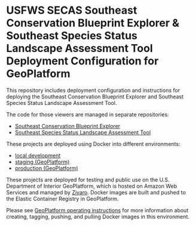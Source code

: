 # USFWS SECAS Southeast Conservation Blueprint Explorer & Southeast Species Status Landscape Assessment Tool Deployment Configuration for GeoPlatform

This repository includes deployment configuration and instructions for deploying
the Southeast Conservation Blueprint Explorer and Southeast Species Status
Landscape Assessment Tool.

The code for those viewers are managed in separate repositories:

-   [Southeast Conservation Blueprint Explorer](https://github.com/astutespruce/secas-blueprint)
-   [Southeast Species Status Landscape Assessment Tool](https://github.com/astutespruce/secas-ssa)

These projects are deployed using Docker into different environments:

-   [local development](deploy/dev/README.md)
-   [staging (GeoPlatform)](deploy/staging/README.md)
-   [production (GeoPlatform)](deploy/production/README.md)

These projects are deployed for testing and public use on the U.S. Department
of Interior GeoPlatform, which is hosted on Amazon Web Services and managed by
[Zivaro](https://zivaro.com/). Docker images are built and pushed to the
Elastic Container Registry in GeoPlatform.

Please see [GeoPlatform operating instructions](GeoPlatform.md) for more
information about creating, tagging, pushing, and pulling Docker images in this
environment.
